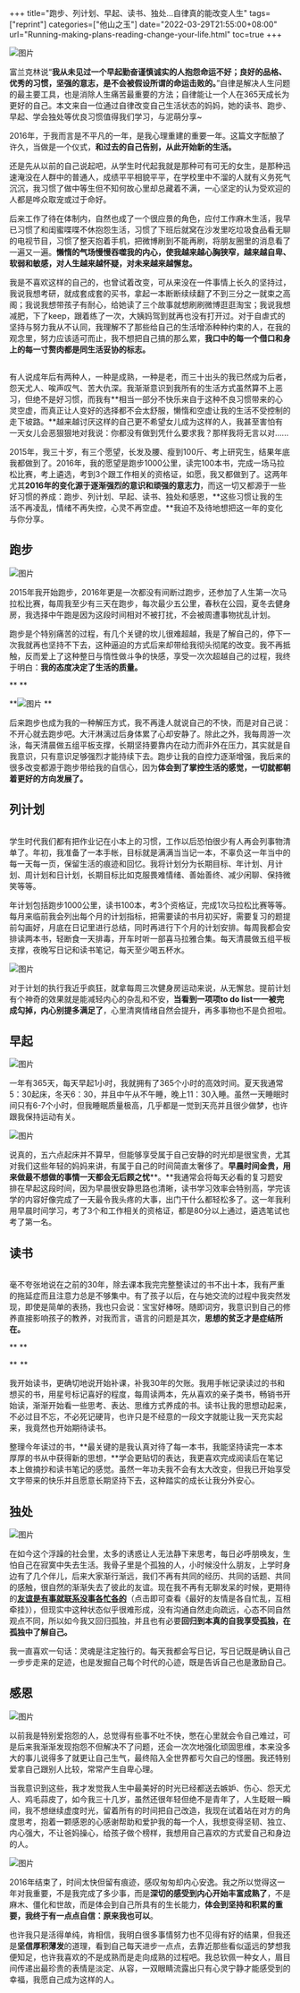 +++
title="跑步、列计划、早起、读书、独处…自律真的能改变人生"
tags=["reprint"]
categories=["他山之玉"]
date="2022-03-29T21:55:00+08:00"
url="Running-making-plans-reading-change-your-life.html"
toc=true
+++

![图片](https://oss.94rg.com/figure_bed/20220330093953.jpeg-94rg002)

富兰克林说“**我从未见过一个早起勤奋谨慎诚实的人抱怨命运不好；良好的品格、优秀的习惯，坚强的意志，是不会被假设所谓的命运击败的。**”自律是解决人生问题的最主要工具，也是消除人生痛苦最重要的方法；自律能让一个人在365天成长为更好的自己。本文来自一位通过自律改变自己生活状态的妈妈，她的读书、跑步、早起、学会独处等优良习惯值得我们学习，与泥萌分享~







2016年，于我而言是不平凡的一年，是我心理重建的重要一年。这篇文字酝酿了许久，当做是一个仪式，**和过去的自己告别，从此开始新的生活。**﻿



还是先从以前的自己说起吧，从学生时代起我就是那种可有可无的女生，是那种迅速淹没在人群中的普通人，成绩平平相貌平平，在学校里中不溜的人就有义务死气沉沉，我习惯了做中等生但不知何故心里却总藏着不满，一心坚定的认为受欢迎的人都是哗众取宠或过于命好。



后来工作了待在体制内，自然也成了一个很应景的角色，应付工作麻木生活，我早已习惯了和闺蜜喋喋不休抱怨生活，习惯了下班后就窝在沙发里吃垃圾食品看无聊的电视节目，习惯了整天抱着手机，把微博刷到不能再刷，将朋友圈里的消息看了一遍又一遍。**懒惰的气场慢慢吞噬我的内心，使我越来越心胸狭窄，越来越自卑、软弱和敏感，对人生越来越怀疑，对未来越来越懈怠。**﻿



我是不喜欢这样的自己的，也曾试着改变，可从来没在一件事情上长久的坚持过，我说我想考研，就成套成套的买书，拿起一本断断续续翻了不到三分之一就束之高阁；我说我想带孩子有耐心，给她读了三个故事就想刷刷微博逛逛淘宝；我说我想减肥，下了keep，跟着练了一次，大姨妈驾到就再也没有打开过。对于自虐式的坚持与努力我从不认同，我理解不了那些给自己的生活增添种种约束的人，在我的观念里，努力应该适可而止，我不想把自己搞的那么累，**我口中的每一个借口和身上的每一寸赘肉都是同生活妥协的标志。**﻿



![图片](data:image/gif;base64,iVBORw0KGgoAAAANSUhEUgAAAAEAAAABCAYAAAAfFcSJAAAADUlEQVQImWNgYGBgAAAABQABh6FO1AAAAABJRU5ErkJggg==)



有人说成年后有两种人，一种是成熟，一种是老，而三十出头的我已然成为后者，怨天尤人、唉声叹气、苦大仇深。我渐渐意识到我所有的生活方式虽然算不上恶习，但绝不是好习惯，而我有**相当一部分不快乐来自于这种不良习惯带来的心灵空虚，而真正让人变好的选择都不会太舒服，懒惰和空虚让我的生活不受控制的走下坡路。**越来越讨厌这样的自己更不希望女儿成为这样的人，我甚至害怕有一天女儿会恶狠狠地对我说：你都没有做到凭什么要求我？那样我将无言以对......﻿



2015年，我三十岁，有三个愿望，长发及腰、瘦到100斤、考上研究生，结果年底我都做到了。2016年，我的愿望是跑步1000公里，读完100本书，完成一场马拉松比赛，考上遴选，考到3个跟工作相关的资格证，如愿，我又都做到了。这两年尤其**2016年的变化源于逐渐强烈的意识和顽强的意志力**，而这一切又都源于一些好习惯的养成：跑步、列计划、早起、读书、独处和感恩，**这些习惯让我的生活不再凌乱，情绪不再失控，心灵不再空虚。**我迫不及待地想把这一年的变化与你分享。﻿





## **跑步**

![图片](https://oss.94rg.com/figure_bed/20220330093956.png-94rg002)



2015年我开始跑步，2016年更是一次都没有间断过跑步，还参加了人生第一次马拉松比赛，每周我至少有三天在跑步，每次最少五公里，春秋在公园，夏冬去健身房，我选择中午跑是因为这段时间相对不被打扰，不会被周遭事物扰乱计划。



跑步是个特别痛苦的过程，有几个关键的坎儿很难超越，我是了解自己的，停下一次我就再也坚持不下去，这种逼迫的方式后来却带给我彻头彻尾的改变。我不再抵触，反而爱上了这种整日与惰性做斗争的快感，享受一次次超越自己的过程，我终于明白：**我的态度决定了生活的质量。**

**
**

**![图片](https://oss.94rg.com/figure_bed/20220330094002.gif-94rg002)
**



后来跑步也成为我的一种解压方式，我不再逢人就说自己的不快，而是对自己说：不开心就去跑步吧。大汗淋漓过后身体累了心却安静了。除此之外，我每周游一次泳，每天清晨做五组平板支撑，长期坚持要靠内在动力而非外在压力，其实就是自我意识，只有意识足够强烈才能持续下去。跑步让我的自控力逐渐增强，我后来的很多改变都源于跑步带给我的自信心，因为**体会到了掌控生活的感觉，一切就都朝着更好的方向发展了。**﻿





## **列计划**

![图片](data:image/gif;base64,iVBORw0KGgoAAAANSUhEUgAAAAEAAAABCAYAAAAfFcSJAAAADUlEQVQImWNgYGBgAAAABQABh6FO1AAAAABJRU5ErkJggg==)



学生时代我们都有把作业记在小本上的习惯，工作以后恐怕很少有人再会列事物清单了。年初，我准备了一本手帐，目标就是满满当当记一本，不辜负这一年当中的每一天每一页，保留生活的痕迹和回忆。我将计划分为长期目标、年计划、月计划、周计划和日计划，长期目标比如克服畏难情绪、善始善终、减少闲聊、保持微笑等等。



年计划包括跑步1000公里，读书100本，考3个资格证，完成1次马拉松比赛等等。每月来临前我会列出每个月的计划指标，把需要读的书月初买好，需要复习的题提前勾画好，月底在日记里进行总结，同时再进行下个月的计划安排。每周我都会安排读两本书，轻断食一天排毒，开车时听一部喜马拉雅合集。每天清晨做五组平板支撑，夜晚写日记和读书笔记，每天至少喝五杯水。



![图片](https://oss.94rg.com/figure_bed/20220330094006.jpeg-94rg002)



对于计划的执行我近乎疯狂，就拿每周三次健身房运动来说，从无懈怠。提前计划有个神奇的效果就是能减轻内心的杂乱和不安，**当看到一项项to do list一一被完成勾掉，内心别提多满足了**，心里清爽情绪自然会提升，再多事物也不是负担啦。﻿





## **早起**

![图片](https://oss.94rg.com/figure_bed/20220330093956.png-94rg002)



一年有365天，每天早起1小时，我就拥有了365个小时的高效时间。夏天我通常5：30起床，冬天6：30，并且中午从不午睡，晚上11：30入睡。虽然一天睡眠时间只有6-7个小时，但我睡眠质量极高，几乎都是一觉到天亮并且很少做梦，也许跟我保持运动有关。



![图片](https://oss.94rg.com/figure_bed/20220330094011.gif-94rg002)



说真的，五六点起床并不算早，但能够享受属于自己安静的时光却是很宝贵，尤其对我们这些年轻的妈妈来讲，有属于自己的时间简直太奢侈了。**早晨时间金贵，用来做最不想做的事情一天都会无后顾之忧****。**我通常会将每天必看的复习题安排在早起这段时间，因为早晨很安静思路也清晰，读书学习效率会特别高，学完该学的内容好像完成了一天最令我头疼的大事，出门干什么都轻松多了。这一年我利用早晨时间学习，考了3个和工作相关的资格证，都是80分以上通过，遴选笔试也考了第一名。﻿





## **读书**

![图片](data:image/gif;base64,iVBORw0KGgoAAAANSUhEUgAAAAEAAAABCAYAAAAfFcSJAAAADUlEQVQImWNgYGBgAAAABQABh6FO1AAAAABJRU5ErkJggg==)



毫不夸张地说在之前的30年，除去课本我完完整整读过的书不出十本，我有严重的拖延症而且注意力总是不够集中。有了孩子以后，在与她交流的过程中我突然发现，即使是简单的表扬，我也只会说：宝宝好棒呀。随即词穷，我意识到自己的修养直接影响孩子的教养，对我而言，语言的问题是其次，**思想的贫乏才是症结所在。**

**
**

**![图片](data:image/gif;base64,iVBORw0KGgoAAAANSUhEUgAAAAEAAAABCAYAAAAfFcSJAAAADUlEQVQImWNgYGBgAAAABQABh6FO1AAAAABJRU5ErkJggg==)
**



我开始读书，更确切地说开始补课，补我30年的欠账。我用手帐记录读过的书和想买的书，用星号标记喜好的程度，每周读两本，先从喜欢的亲子类书，畅销书开始读，渐渐开始看一些思考、表达、思维方式养成的书。读书让我的思想动起来，不必过目不忘，不必死记硬背，也许只是不经意的一段文字就能让我一天充实起来，我竟然也开始期待读书。



整理今年读过的书，**最关键的是我认真对待了每一本书，我能坚持读完一本本厚厚的书从中获得新的思想，**学会更贴切的表达，我更喜欢完成阅读后在笔记本上做摘抄和读书笔记的感觉。虽然一年功夫我不会有太大改变，但我已开始享受文字带来的快乐并且愿意长期坚持下去，这种踏实的成长让我分外安心。﻿





## **独处**

![图片](https://oss.94rg.com/figure_bed/20220330093956.png-94rg0021)



在如今这个浮躁的社会里，太多的诱惑让人无法静下来思考，每日必呼朋唤友，生怕自己在寂寞中失去生活。我骨子里是个孤独的人，小时候没什么朋友，上学时身边有了几个伴儿，后来大家渐行渐远，我们不再有共同的经历、共同的话题、共同的感触，很自然的渐渐失去了彼此的友谊。现在我不再有无聊发呆的时候，更期待的[**友谊是有事就联系没事各忙各的**](http://mp.weixin.qq.com/s?__biz=MzA3OTI2NTEwOQ==&mid=2651687688&idx=1&sn=9da5f76cfb18e50e2e042615eff041b0&chksm=844f0732b3388e2478e127fb7ff5fca1089d192f058e2079eced6b17065d9250260e4b547aa6&scene=21#wechat_redirect)（点击即可查看《最好的友情是各自忙乱，互相牵挂》），但现实中这种状态似乎很难形成，没有沟通自然走向疏远，心态不同自然观点不同，所以如今我又回归孤独，并且也有必要**回归到本真的自我享受孤独，在孤独中了解自己。**



我一直喜欢一句话：灵魂是注定独行的。每天我都会写日记，写日记既是确认自己一步步走来的足迹，也是发掘自己每个时代的心迹，既是告诉自己也是激励自己。﻿





## **感恩**

![图片](https://oss.94rg.com/figure_bed/20220330093956.png-94rg002)



以前我是特别爱抱怨的人，总觉得有些事不吐不快，憋在心里就会令自己难过，可是后来我渐渐发现抱怨不但解决不了问题，还会一次次地强化顽固思维，本来没多大的事儿说得多了就更让自己生气，最终陷入全世界都亏欠自己的怪圈。我还特别爱拿自己跟别人比较，常常产生自卑心理。



当我意识到这些，我才发觉我人生中最美好的时光已经都送去嫉妒、伤心、怨天尤人、鸡毛蒜皮了，如今我三十几岁，虽然还很年轻但绝不是青年了，人生眨眼一瞬间，我不想继续虚度时光，留着所有的时间把自己改造，我现在试着站在对方的角度思考，抱着一颗感恩的心感谢帮助和爱护我的每一个人，我想变得坚韧、独立、内心强大，不让爸妈操心，给孩子做个榜样，我想用自己喜欢的方式爱自己和身边的人。﻿



![图片](https://oss.94rg.com/figure_bed/20220330094017.jpeg-94rg002)



2016年结束了，时间太快但留有痕迹，感叹匆匆却内心安逸。我之所以觉得这一年对我重要，不是我完成了多少事，而是**深切的感受到内心开始丰富成熟了**，不是麻木、僵化和世故，而是体会到自己所具有的生长能力，**体会到坚持和积累的重要，我终于有一点点自信：原来我也可以**。



也许我只是活得单纯，肯相信，我明白很多事情努力也不见得有好的结果，但我还是**坚信厚积薄发**的道理，看到自己每天进步一点点，去靠近那些看似遥远的梦想我便知足，也许我喜欢的不是成熟而是走向成熟的过程吧。我总钦佩一种女人，眉目间传递出最珍贵的表情是淡定、从容，一双眼睛流露出只有心灵宁静才能感受到的幸福，我愿自己成为这样的人。  